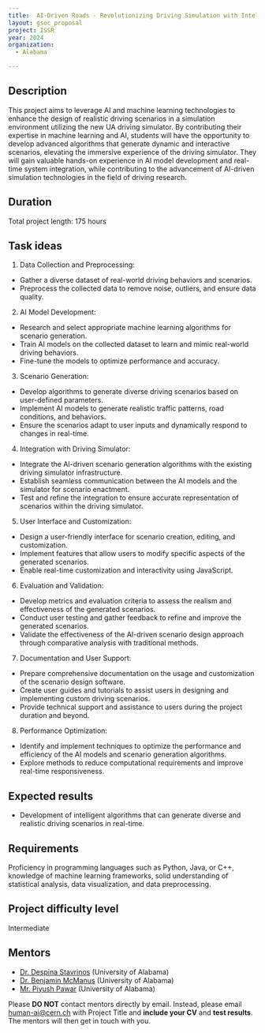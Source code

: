 ```yaml
---
title:  AI-Driven Roads - Revolutionizing Driving Simulation with Intelligent Scenario Generation
layout: gsoc_proposal
project: ISSR
year: 2024
organization:
  - Alabama

---
```


## Description

This project aims to leverage AI and machine learning technologies to enhance the design of realistic driving scenarios in a simulation environment utilizing the new UA driving simulator. By contributing their expertise in machine learning and AI, students will have the opportunity to develop advanced algorithms that generate dynamic and interactive scenarios, elevating the immersive experience of the driving simulator. They will gain valuable hands-on experience in AI model development and real-time system integration, while contributing to the advancement of AI-driven simulation technologies in the field of driving research.

## Duration

Total project length: 175 hours

## Task ideas
1. Data Collection and Preprocessing:
- Gather a diverse dataset of real-world driving behaviors and scenarios.
- Preprocess the collected data to remove noise, outliers, and ensure data quality.

2. AI Model Development:
- Research and select appropriate machine learning algorithms for scenario generation.
- Train AI models on the collected dataset to learn and mimic real-world driving behaviors.
- Fine-tune the models to optimize performance and accuracy.

3. Scenario Generation:
- Develop algorithms to generate diverse driving scenarios based on user-defined parameters.
- Implement AI models to generate realistic traffic patterns, road conditions, and behaviors.
- Ensure the scenarios adapt to user inputs and dynamically respond to changes in real-time.

4. Integration with Driving Simulator:
- Integrate the AI-driven scenario generation algorithms with the existing driving simulator infrastructure.
- Establish seamless communication between the AI models and the simulator for scenario enactment.
- Test and refine the integration to ensure accurate representation of scenarios within the driving simulator.

5. User Interface and Customization:
- Design a user-friendly interface for scenario creation, editing, and customization.
- Implement features that allow users to modify specific aspects of the generated scenarios.
- Enable real-time customization and interactivity using JavaScript.

6. Evaluation and Validation:
- Develop metrics and evaluation criteria to assess the realism and effectiveness of the generated scenarios.
- Conduct user testing and gather feedback to refine and improve the generated scenarios.
- Validate the effectiveness of the AI-driven scenario design approach through comparative analysis with traditional methods.

7. Documentation and User Support:
- Prepare comprehensive documentation on the usage and customization of the scenario design software.
- Create user guides and tutorials to assist users in designing and implementing custom driving scenarios.
- Provide technical support and assistance to users during the project duration and beyond.

8. Performance Optimization:
- Identify and implement techniques to optimize the performance and efficiency of the AI models and scenario generation algorithms.
- Explore methods to reduce computational requirements and improve real-time responsiveness.


## Expected results
 * Development of intelligent algorithms that can generate diverse and realistic driving scenarios in real-time.

## Requirements
Proficiency in programming languages such as Python, Java, or C++, knowledge of machine learning frameworks, solid understanding of statistical analysis, data visualization, and data preprocessing.

## Project difficulty level
Intermediate

<!-- ## Test
Please use [this link](https://docs.google.com/document/d/10jBBJjum9q6mCwDpeRmvHUrU8MchXdU2TfzPubakqwE/edit) to access the test for this project. -->

## Mentors

 * [Dr. Despina Stavrinos](mailto:human-ai@cern.ch) (University of Alabama)
 * [Dr. Benjamin McManus](mailto:human-ai@cern.ch) (University of Alabama)
 * [Mr. Piyush Pawar](mailto:human-ai@cern.ch) (University of Alabama)



Please **DO NOT** contact mentors directly by email. Instead, please email [human-ai@cern.ch](mailto:human-ai@cern.ch) with Project Title and **include your CV** and **test results**. The mentors will then get in touch with you.


